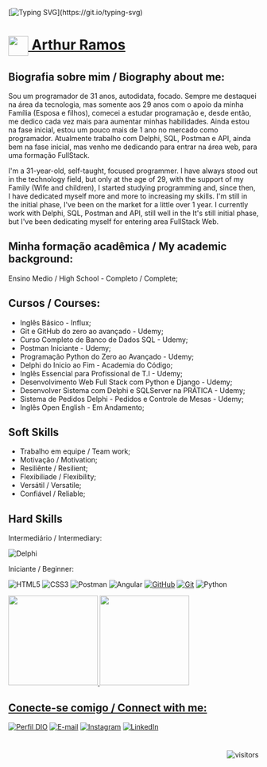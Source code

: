 [![Typing SVG](https://readme-typing-svg.herokuapp.com?duration=5000&pause=60&color=CFCECB&center=falso&vCenter=falso&lines=👋+Olá+sou+o+Arthur+Ramos;+Hi,+I'm+Arthur+Ramos;)](https://git.io/typing-svg)
<h1>
    <a href="https://web.dio.me/users/arthur_framos?tab=skills&page=1">
     <img align="center" width="40px" src="https://hermes.digitalinnovation.one/assets/diome/logo-minimized.png">
 Arthur Ramos
</a>
</h1>
  <h2><strong>Biografia sobre mim / Biography about me:</strong></h2>
    <p>
      Sou um programador de 31 anos, autodidata, focado. Sempre me destaquei na área da tecnologia, mas somente aos 
      29 anos com o apoio da minha Família (Esposa e filhos), comecei a estudar programação e, desde então, me dedico cada vez mais para aumentar minhas habilidades. Ainda estou na fase inicial, estou um pouco mais de 1 ano no mercado como programador. Atualmente trabalho com Delphi, SQL, Postman e API, ainda bem na fase inicial, mas venho me dedicando para entrar na área web, para uma formação FullStack.
    </p>
    <p>
      I'm a 31-year-old, self-taught, focused programmer. I have always stood out in the technology field, but only at the age of 29, with the support of my Family (Wife and children), I started studying programming and, since then, I have dedicated myself more and more to increasing my skills. I'm still in the initial phase, I've been on the market for a little over 1 year. I currently work with Delphi, SQL, Postman and API, still well in the It's still  initial phase, but I've been dedicating myself for entering area  FullStack Web.
    </p>   

  <h2>
    <strong>Minha formação acadêmica / My academic background:</strong>
  </h2>
    <p>Ensino Medio / High School - Completo / Complete;</p>
  <h2>
    <strong>Cursos / Courses:</strong>
   </h2>
  <ul>
    <li>Inglês Básico - Influx;</li>
    <li>Git e GitHub do zero ao avançado - Udemy;</li>
    <li>Curso Completo de Banco de Dados SQL - Udemy;</li>
    <li>Postman Iniciante - Udemy;</li>
    <li>Programação Python do Zero ao Avançado - Udemy;</li>
    <li>Delphi do Inicio ao Fim - Academia do Código;</li>
    <li>Inglês Essencial para Profissional de T.I - Udemy;</li>
    <li>Desenvolvimento Web Full Stack com Python e Django - Udemy;</li>
    <li>Desenvolver Sistema com Delphi e SQLServer na PRÁTICA - Udemy;</li>
    <li>Sistema de Pedidos Delphi - Pedidos e Controle de Mesas - Udemy;</li>
    <li>Inglês Open English - Em Andamento;</li>
  </ul>

<h2><strong>Soft Skills</strong></h2>
  <ul>
    <li>Trabalho em equipe / Team work;</li>
    <li>Motivação / Motivation;</li>
    <li>Resiliênte / Resilient;</li>
    <li>Flexibiliade / Flexibility;</li>
    <li>Versátil / Versatile;</li>
    <li>Confiável / Reliable;</li>
  </ul>    

<h2><strong>Hard Skills</strong></h2>

<p>Intermediário / Intermediary:</p>

![Delphi](https://img.shields.io/badge/Delphi-000?style=for-the-badge&logo=Delphi)


 <p>Iniciante / Beginner:</p>

![HTML5](https://img.shields.io/badge/HTML5-000?style=for-the-badge&logo=html5)
![CSS3](https://img.shields.io/badge/CSS3-000?style=for-the-badge&logo=css3&logoColor=264CE4)
![Postman](https://img.shields.io/badge/Postman-000?style=for-the-badge&logo=Postman)
![Angular](https://img.shields.io/badge/Angular-000?style=for-the-badge&logo=Angular)
[![GitHub](https://img.shields.io/badge/GitHub-000?style=for-the-badge&logo=github&logoColor=30A3DC)](https://docs.github.com/)
[![Git](https://img.shields.io/badge/Git-000?style=for-the-badge&logo=git&logoColor=E94D5F)](https://git-scm.com/doc)
![Python](https://img.shields.io/badge/Python-000?style=for-the-badge&logo=Python)

<div>
<a href="https://github.com/ArthurRamos28">
<img height="180em" src="https://github-readme-stats.vercel.app/api/top-langs/?username=arthurramos28&layout=compact&langs_count=7&theme=dracula"/>
<img height="180em" src="https://github-readme-stats.vercel.app/api?username=arthurramos28&show_icons=true&theme=dracula&include_all_commits=true&count_private=true"/>
</div>

<h2><strong>Conecte-se comigo / Connect with me:</strong></h2>

[![Perfil DIO](https://img.shields.io/badge/-Meu%20Perfil%20na%20DIO-30A3DC?style=for-the-badge)](https://web.dio.me/users/arthur_framos/)
[![E-mail](https://img.shields.io/badge/-Email-000?style=for-the-badge&logo=microsoft-outlook&logoColor=E94D5F)](arthur.framos@hotmail.com)
[![Instagram](https://img.shields.io/badge/Instagram-%23E4405F.svg?style=for-the-badge&logo=Instagram&logoColor=white)](https://www.instagram.com/arthurframos27/)
[![LinkedIn](https://img.shields.io/badge/-LinkedIn-%230077B5?style=for-the-badge&logo=linkedin&logoColor=white)](https://www.instagram.com/arthurframos27/)

#
<p align="right">
  <img src="https://visitor-badge.laobi.icu/badge?page_id=arthurramos28.arthuramos28" alt="visitors">
</p>  